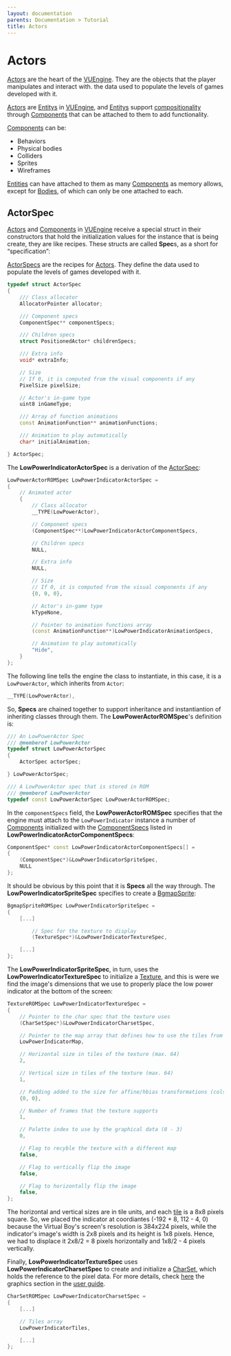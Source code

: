 ```yaml
---
layout: documentation
parents: Documentation > Tutorial
title: Actors
---
```


# Actors

[Actors](/documentation/api/class-actor/) are the heart of the [VUEngine](https://github.com/VUEngine/VUEngine-Core). They are the objects that the player manipulates and interact with.  the data used to populate the levels of games developed with it.

[Actors](/documentation/api/class-actor/) are [Entitys](/documentation/api/class-entity/) in [VUEngine](https://github.com/VUEngine/VUEngine-Core), and [Entitys](/documentation/api/class-entity/) support [compositionality](/documentation/user-guide/design-principles/#components/) through [Components](/documentation/api/class-component/) that can be attached to them to add functionality.

[Components](/documentation/api/class-component/) can be:

- Behaviors
- Physical bodies
- Colliders
- Sprites
- Wireframes

[Entities](/documentation/api/class-entity/) can have attached to them as many [Components](/documentation/api/class-component/) as memory allows, except for [Bodies](/documentation/api/class-body/), of which can only be one attached to each.

## ActorSpec

[Actors](/documentation/api/class-actor/) and [Components](/documentation/api/class-component/) in [VUEngine](https://github.com/VUEngine/VUEngine-Core) receive a special struct in their constructors that hold the initialization values for the instance that is being create, they are like recipes. These structs are called **Spec**s, as a short for “specification”:

[ActorSpecs](/documentation/api/struct-actor-spec/) are the recipes for [Actors](/documentation/api/class-actor/). They define the data used to populate the levels of games developed with it.

```cpp
typedef struct ActorSpec
{
    /// Class allocator
    AllocatorPointer allocator;

    /// Component specs
    ComponentSpec** componentSpecs;

    /// Children specs
    struct PositionedActor* childrenSpecs;

    /// Extra info
    void* extraInfo;

    // Size
    // If 0, it is computed from the visual components if any
    PixelSize pixelSize;

    // Actor's in-game type
    uint8 inGameType;

    /// Array of function animations
    const AnimationFunction** animationFunctions;

    /// Animation to play automatically
    char* initialAnimation;

} ActorSpec;
```

The **LowPowerIndicatorActorSpec** is a derivation of the [ActorSpec](/documentation/api/struct-actor-spec/):

```cpp
LowPowerActorROMSpec LowPowerIndicatorActorSpec =
{
    // Animated actor
    {
        // Class allocator
        __TYPE(LowPowerActor),

        // Component specs
        (ComponentSpec**)LowPowerIndicatorActorComponentSpecs,

        // Children specs
        NULL,

        // Extra info
        NULL,

        // Size
        // If 0, it is computed from the visual components if any
        {0, 0, 0},

        // Actor's in-game type
        kTypeNone,

        // Pointer to animation functions array
        (const AnimationFunction**)LowPowerIndicatorAnimationSpecs,

        // Animation to play automatically
        "Hide",
    }
};
```

The following line tells the engine the class to instantiate, in this case, it is a `LowPowerActor`, which inherits from `Actor`:

```cpp 
__TYPE(LowPowerActor),
``` 

So, **Specs** are chained together to support inheritance and instantiantion of inheriting classes through them. The **LowPowerActorROMSpec**'s definition is:

```cpp
/// An LowPowerActor Spec
/// @memberof LowPowerActor
typedef struct LowPowerActorSpec
{
    ActorSpec actorSpec;

} LowPowerActorSpec;

/// A LowPowerActor spec that is stored in ROM
/// @memberof LowPowerActor
typedef const LowPowerActorSpec LowPowerActorROMSpec;
```

In the `componentSpecs` field, the **LowPowerActorROMSpec** specifies that the engine must attach to the `LowPowerIndicator` instance a number of [Components](/documentation/api/class-component/) initialized with the [ComponentSpecs](/documentation/api/struct-component-spec/) listed in **LowPowerIndicatorActorComponentSpecs**:

```cpp
ComponentSpec* const LowPowerIndicatorActorComponentSpecs[] = 
{
    (ComponentSpec*)&LowPowerIndicatorSpriteSpec,
    NULL
};
```

It should be obvious by this point that it is **Specs** all the way through. The **LowPowerIndicatorSpriteSpec** specifies to create a [BgmapSprite](/documentation/api/class-bgmap-sprite/):

```cpp
BgmapSpriteROMSpec LowPowerIndicatorSpriteSpec =
{
    [...]

        // Spec for the texture to display
        (TextureSpec*)&LowPowerIndicatorTextureSpec,

    [...]
};
```
The **LowPowerIndicatorSpriteSpec**, in turn, uses the **LowPowerIndicatorTextureSpec** to initialize a [Texture](/documentation/api/class-texture/), and this is were we find the image's dimensions that we use to properly place the low power indicator at the bottom of the screen:

```cpp
TextureROMSpec LowPowerIndicatorTextureSpec =
{
	// Pointer to the char spec that the texture uses
	(CharSetSpec*)&LowPowerIndicatorCharsetSpec,

	// Pointer to the map array that defines how to use the tiles from the char set
	LowPowerIndicatorMap,

	// Horizontal size in tiles of the texture (max. 64)
	2,

	// Vertical size in tiles of the texture (max. 64)
	1,

	// Padding added to the size for affine/hbias transformations (cols, rows)
	{0, 0},

	// Number of frames that the texture supports
	1,

	// Palette index to use by the graphical data (0 - 3)
	0,

	// Flag to recyble the texture with a different map
	false,

	// Flag to vertically flip the image
	false,

	// Flag to horizontally flip the image
	false,
};
```

The horizontal and vertical sizes are in tile units, and each [tile](/documentation/user-guide/graphics/) is a 8x8 pixels square. So, we placed the indicator at coordiantes (-192 + 8, 112 - 4, 0) because the Virtual Boy's screen's resolution is 384x224 pixels, while the indicator's image's width is 2x8 pixels and its height is 1x8 pixels. Hence, we had to displace it 2x8/2 = 8 pixels horizontally and 1x8/2 - 4 pixels vertically.  

Finally, **LowPowerIndicatorTextureSpec** uses **LowPowerIndicatorCharsetSpec** to create and initialize a [CharSet](/documentation/api/class-char-set/), which holds the reference to the pixel data. For more details, check [here](/documentation/user-guide/graphics/) the graphics section in the [user guide](/documentation/user-guide/).

```cpp
CharSetROMSpec LowPowerIndicatorCharsetSpec =
{
    [...]

    // Tiles array
    LowPowerIndicatorTiles,

    [...]
};
```